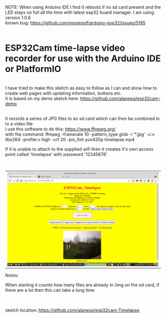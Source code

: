 NOTE: When using Arduino IDE I find it reboots if no sd card present and the LED stays on full all the time with latest esp32 board manager.  I am using version  1.0.6<br>
known bug: https://github.com/espressif/arduino-esp32/issues/5195<br><br>
      
<h1>ESP32Cam time-lapse video recorder for use with the Arduino IDE or PlatformIO</h1>

<br>I have tried to make this sketch as easy to follow as I can and show how to create web pages with updating information, buttons etc.
<br>It is based on my demo sketch here:   https://github.com/alanesq/esp32cam-demo

<br>It records a series of JPG files to an sd card which can then be combined in to a video file
<br>I use this software to do this:  https://www.ffmpeg.org/
<br>with the command:    ffmpeg -framerate 10 -pattern_type glob -i '*.jpg' -c:v libx264 -profile:v high -crf 20 -pix_fmt yuv420p timelapse.mp4

If it is unable to attach to the supplied wifi then it creates it's own access point called 'timelapse' with password '12345678'.


<br><table><tr>
  <td><img src="/misc/tl.png" /></td>
</tr></table> 

Notes:

When starting it counts how many files are already in /img on the sd card, if there are a lot then this can take a long time


<br><br>sketch location: https://github.com/alanesq/esp32cam-Timelapse

